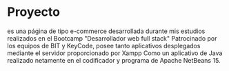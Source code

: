 # Proyecto <MarBlue/>

<MarBlue/> es una página de tipo e-commerce desarrollada durante mis estudios realizados en el Bootcamp "Desarrollador web full stack"
Patrocinado por los equipos de BIT y KeyCode, posee tanto aplicativos desplegados mediante el servidor proporcionado por Xampp
Como un aplicativo de Java realizado netamente en el codificador y programa de Apache NetBeans 15.
